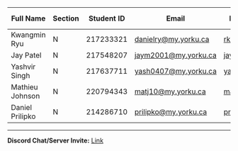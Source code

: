 | Full Name       | Section | Student ID | Email                | Best Way to Contact  | Discord Username |
| --------------- | ------- | ---------- | -------------------- | -------------------- | ---------------- |
| Kwangmin Ryu    | N       | 217233321  | danielry@my.yorku.ca | rkm9864@gmail.com    | sandwitche       |
| Jay Patel       | N       | 217548207  | jaym2001@my.yorku.ca | jaym2001@my.yorku.ca | Jay              |
| Yashvir Singh   | N       | 217637711  | yash0407@my.yorku.ca | yash0407@my.yorku.ca | tBd              |
| Mathieu Johnson | N       | 220794343  | matj10@my.yorku.ca   | matj10@my.yorku.ca   | Mat_johnson      |
| Daniel Prilipko | N       | 214286710  | prilipko@my.yorku.ca | prilipko@my.yorku.ca | Dan the Man      |

---

**Discord Chat/Server Invite:** [Link](https://discord.gg/P5Kf3E2h)
